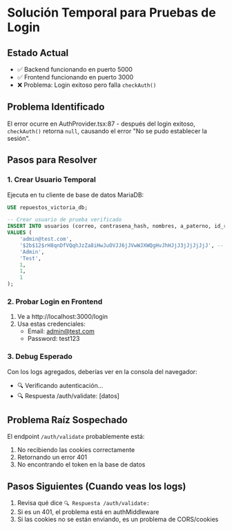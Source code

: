 # Solución Temporal para Pruebas de Login

## Estado Actual
- ✅ Backend funcionando en puerto 5000
- ✅ Frontend funcionando en puerto 3000
- ❌ Problema: Login exitoso pero falla `checkAuth()`

## Problema Identificado
El error ocurre en AuthProvider.tsx:87 - después del login exitoso, `checkAuth()` retorna `null`, causando el error "No se pudo establecer la sesión".

## Pasos para Resolver

### 1. Crear Usuario Temporal
Ejecuta en tu cliente de base de datos MariaDB:

```sql
USE repuestos_victoria_db;

-- Crear usuario de prueba verificado
INSERT INTO usuarios (correo, contrasena_hash, nombres, a_paterno, id_rol, verificado, activo)
VALUES (
    'admin@test.com',
    '$2b$12$rH8qnDfVQqhJzZa8iHwJuOVJJ6jJVwWJXWQgHvJhHJjJ3jJjJjJjJ', -- password: test123
    'Admin',
    'Test',
    1,
    1,
    1
);
```

### 2. Probar Login en Frontend
1. Ve a http://localhost:3000/login
2. Usa estas credenciales:
   - Email: admin@test.com
   - Password: test123

### 3. Debug Esperado
Con los logs agregados, deberías ver en la consola del navegador:
- 🔍 Verificando autenticación...
- 🔍 Respuesta /auth/validate: [datos]

## Problema Raíz Sospechado
El endpoint `/auth/validate` probablemente está:
1. No recibiendo las cookies correctamente
2. Retornando un error 401
3. No encontrando el token en la base de datos

## Pasos Siguientes (Cuando veas los logs)
1. Revisa qué dice `🔍 Respuesta /auth/validate:`
2. Si es un 401, el problema está en authMiddleware
3. Si las cookies no se están enviando, es un problema de CORS/cookies